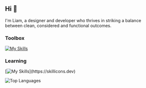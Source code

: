 ## Hi 👋 

I'm Liam, a designer and developer who thrives in striking a balance <br> between clean, considered and functional outcomes.  

### Toolbox  
[![My Skills](https://skillicons.dev/icons?i=html,css,js)](https://skillicons.dev)

### Learning  
[![My Skills](https://skillicons.dev/icons?i=nodejs,express,react,docker,ts,nuxtjs,)](https://skillicons.dev)

![Top Languages](https://github-readme-stats.vercel.app/api/top-langs/?username=liammelkersson&layout=compact&theme=dark&border_color=transparent)
